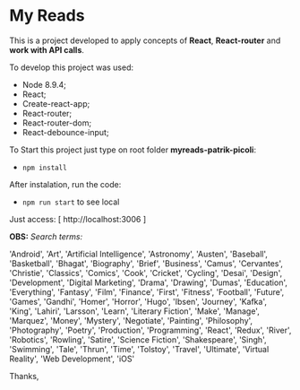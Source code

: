 # My Reads

This is a project developed to apply concepts of **React**,  **React-router** and **work with API calls**.

To develop this project was used:
- Node 8.9.4;
- React;
- Create-react-app;
- React-router;
- React-router-dom;
- React-debounce-input;

To Start this project just type on root folder **myreads-patrik-picoli**:

- `npm install`

After instalation, run the code:

- `npm run start` to see local


Just access: [ http://localhost:3006 ]

**OBS:** *Search terms:*

'Android', 'Art', 'Artificial Intelligence', 'Astronomy', 'Austen', 'Baseball', 'Basketball', 'Bhagat', 'Biography', 'Brief', 'Business', 'Camus', 'Cervantes', 'Christie', 'Classics', 'Comics', 'Cook', 'Cricket', 'Cycling', 'Desai', 'Design', 'Development', 'Digital Marketing', 'Drama', 'Drawing', 'Dumas', 'Education', 'Everything', 'Fantasy', 'Film', 'Finance', 'First', 'Fitness', 'Football', 'Future', 'Games', 'Gandhi', 'Homer', 'Horror', 'Hugo', 'Ibsen', 'Journey', 'Kafka', 'King', 'Lahiri', 'Larsson', 'Learn', 'Literary Fiction', 'Make', 'Manage', 'Marquez', 'Money', 'Mystery', 'Negotiate', 'Painting', 'Philosophy', 'Photography', 'Poetry', 'Production', 'Programming', 'React', 'Redux', 'River', 'Robotics', 'Rowling', 'Satire', 'Science Fiction', 'Shakespeare', 'Singh', 'Swimming', 'Tale', 'Thrun', 'Time', 'Tolstoy', 'Travel', 'Ultimate', 'Virtual Reality', 'Web Development', 'iOS'

Thanks,